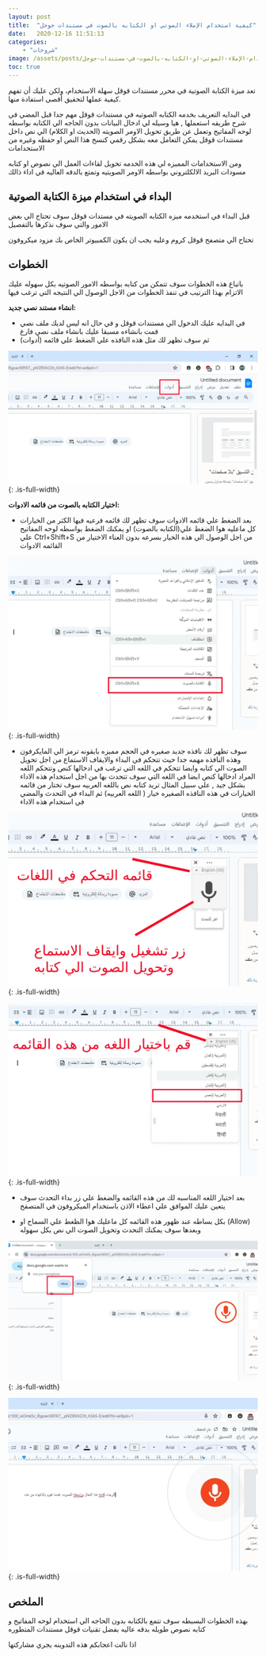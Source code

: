 ```yaml
---
layout: post
title:  "كيفية استخدام الإملاء الصوتي او الكتابه بالصوت في مستندات جوجل"
date:   2020-12-16 11:51:13
categories: 
    - "شروحات"
image: /assets/posts/كيفية-استخدام-الإملاء-الصوتي-او-الكتابه-بالصوت-في-مستندات-جوجل/thumbnail.webp
toc: true
---
```


تعد ميزة الكتابة الصوتية في محرر مستندات قوقل سهلة الاستخدام، ولكن عليك أن تفهم كيفية عملها لتحقيق أقصى استفادة منها.

في البدايه التعريف بخدمه الكتابه الصوتيه في مستندات قوقل مهم جدا قبل المضي في شرح طريقه استعملها , هيا وسيله لي ادخال البيانات بدون الحاجه الي الكتابه بواسطه لوحه المفاتيح وتعمل عن طريق تحويل الاومر الصويته (الحديث او الكلام) الي نص داخل مستندات قوقل يمكن التعامل معه بشكل رقمي كنسخ هذا النص او حفظه  وغيره من الاستخدامات 


ومن الاستخدامات المميزه لي هذه الخدمه تحويل لقاءات العمل الي نصوص او كتابه مسودات البريد الالكلتروني بواسطه الاومر الصويتيه وتمتع بالدقه العاليه في اداء ذالك 

## البداء في استخدام ميزة الكتابة الصوتية

قبل البداء في استخدمه ميزه الكتابه الصويته في مستدات قوقل سوف تحتاج الي بعض الامور والتي سوف نذكرها بالتفصيل 

تحتاح الي متصفح قوقل كروم وعليه يجب ان يكون الكمبيوتر الخاص بك مزود ميكروفون 



## الخطوات

باتباع هذه الخطوات سوف تتمكن من كتابه بواسطه الامور الصوتيه بكل سهوله عليك الاتزام بهذا الترتيب في تنفذ الخطوات من الاجل الوصول الي النتيجه التي ترغب فيها 

**انشاء مستند نصي جديد:**
 - في البدايه عليك الدخول الي مستندات قوقل و في حال انه ليس لديك ملف نصي قمت بانشاءه مسبقا عليك بانشاء  ملف نصي فارع 
 - ثم سوف تظهر لك مثل هذه النافذه علي الضغط علي قائمه (أدوات) 

![الكتابه بالصوت في مستندات جوجل](/assets/posts/كيفية-استخدام-الإملاء-الصوتي-او-الكتابه-بالصوت-في-مستندات-جوجل/step-1.webp){: .is-full-width}

**اختيار الكتابه بالصوت من قائمه الادوات:**

 - بعد الضغط علي قائمه الادوات سوف تظهر لك قائمه فرعيه فيها الكثر من الخيارات كل ماعليه هوا الضغط علي(الكتابه بالصوت) او يمكنك الضغط بواسطه لوحه المفاتيح علي Ctrl+Shift+S من اجل الوصول الي هذه الخيار بسرعه بدون العناء الاختيار من القائمه الادوات

 ![الكتابه بالصوت في مستندات جوجل](/assets/posts/كيفية-استخدام-الإملاء-الصوتي-او-الكتابه-بالصوت-في-مستندات-جوجل/step-2.webp){: .is-full-width}

 - سوف تظهر لك نافذه جديد صغيره في  الحجم مميزه بايقونه ترمز الي المايكرفون وهذه النافذه مهمه جدا حيث تتحكم في البداء والايقاف  الاستماع من اجل تحويل الصوت الي كتابه وايضا تتحكم في اللغه التي ترغب في ادخالها كنص وتتحكم اللغه المراد ادخالها كنص ايضا في اللغه التي سوف تتحدث بها من اجل استخدام هذه الاداء بشكل جيد , علي سبيل المثال تريد كتابه نص باللغه العربيه سوف تختار من قائمه الخيارات في هذه النافذه الصغيره خيار ( اللغه العربيه) ثم البداء في التحدث والمضي في  استخدام هذه الاداء 

 ![الكتابه بالصوت في مستندات جوجل](/assets/posts/كيفية-استخدام-الإملاء-الصوتي-او-الكتابه-بالصوت-في-مستندات-جوجل/step-3.webp){: .is-full-width}

  ![الكتابه بالصوت في مستندات جوجل](/assets/posts/كيفية-استخدام-الإملاء-الصوتي-او-الكتابه-بالصوت-في-مستندات-جوجل/step-4.webp){: .is-full-width}


 - بعد اختيار اللغه المناسبه لك من هذه القائمه والضغط علي زر بداء التحدث سوف يتعين عليك الموافق علي اعطاء الاذن باستخدام الميكروفون في المتصفح 

 - بكل بساطه عند ظهور هذه القائمه كل ماعليك هوا الظغط علي السماح او (Allow) وبعدها سوف يمكنك التحدث وتحويل الصوت الي نص بكل سهوله

  ![الكتابه بالصوت في مستندات جوجل](/assets/posts/كيفية-استخدام-الإملاء-الصوتي-او-الكتابه-بالصوت-في-مستندات-جوجل/step-5.webp){: .is-full-width}


  ![الكتابه بالصوت في مستندات جوجل](/assets/posts/كيفية-استخدام-الإملاء-الصوتي-او-الكتابه-بالصوت-في-مستندات-جوجل/step-6.webp){: .is-full-width}


## الملخص


بهذه الخطوات البسيطه سوف تتمع بالكتابه بدون الحاجه الي استخدام لوحه المفاتيح و كتابه نصوص طويله بدقه عاليه بفضل تقنيات قوقل مستندات المتطوره 

اذا نالت اعجابكم هذه التدوينه يجري مشاركتها 